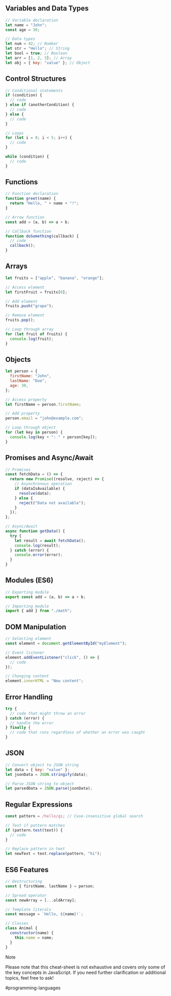 ## Variables and Data Types

```js
// Variable declaration
let name = "John";
const age = 30;

// Data types
let num = 42; // Number
let str = "Hello"; // String
let bool = true; // Boolean
let arr = [1, 2, 3]; // Array
let obj = { key: "value" }; // Object
```

## Control Structures

```js
// Conditional statements
if (condition) {
  // code
} else if (anotherCondition) {
  // code
} else {
  // code
}

// Loops
for (let i = 0; i < 5; i++) {
  // code
}

while (condition) {
  // code
}
```

## Functions

```js
// Function declaration
function greet(name) {
  return "Hello, " + name + "!";
}

// Arrow function
const add = (a, b) => a + b;

// Callback function
function doSomething(callback) {
  // code
  callback();
}
```

## Arrays

```js
let fruits = ["apple", "banana", "orange"];

// Access element
let firstFruit = fruits[0];

// Add element
fruits.push("grape");

// Remove element
fruits.pop();

// Loop through array
for (let fruit of fruits) {
  console.log(fruit);
}
```

## Objects

```js
let person = {
  firstName: "John",
  lastName: "Doe",
  age: 30,
};

// Access property
let firstName = person.firstName;

// Add property
person.email = "john@example.com";

// Loop through object
for (let key in person) {
  console.log(key + ": " + person[key]);
}
```

## Promises and Async/Await

```js
// Promises
const fetchData = () => {
  return new Promise((resolve, reject) => {
    // Asynchronous operation
    if (dataIsAvailable) {
      resolve(data);
    } else {
      reject("Data not available");
    }
  });
};

// Async/Await
async function getData() {
  try {
    let result = await fetchData();
    console.log(result);
  } catch (error) {
    console.error(error);
  }
}
```

## Modules (ES6)

```js
// Exporting module
export const add = (a, b) => a + b;

// Importing module
import { add } from "./math";
```

## DOM Manipulation

```js
// Selecting element
const element = document.getElementById("myElement");

// Event listener
element.addEventListener("click", () => {
  // code
});

// Changing content
element.innerHTML = "New content";
```
## Error Handling

```js
try {
  // code that might throw an error
} catch (error) {
  // handle the error
} finally {
  // code that runs regardless of whether an error was caught
}
```
## JSON

```js
// Convert object to JSON string
let data = { key: "value" };
let jsonData = JSON.stringify(data);

// Parse JSON string to object
let parsedData = JSON.parse(jsonData);
```
## Regular Expressions

```js
const pattern = /hello/gi; // Case-insensitive global search

// Test if pattern matches
if (pattern.test(text)) {
  // code
}

// Replace pattern in text
let newText = text.replace(pattern, "hi");
```
## ES6 Features

```js
// Destructuring
const { firstName, lastName } = person;

// Spread operator
const newArray = [...oldArray];

// Template literals
const message = `Hello, ${name}!`;

// Classes
class Animal {
  constructor(name) {
    this.name = name;
  }
}
```

>[!Note]
>Please note that this cheat-sheet is not exhaustive and covers only some of the key concepts in JavaScript. If you need further clarification or additional topics, feel free to ask!

#programming-languages